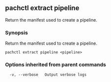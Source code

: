 ## pachctl extract pipeline

Return the manifest used to create a pipeline.

### Synopsis


Return the manifest used to create a pipeline.

```
pachctl extract pipeline <pipeline>
```

### Options inherited from parent commands

```
  -v, --verbose   Output verbose logs
```

